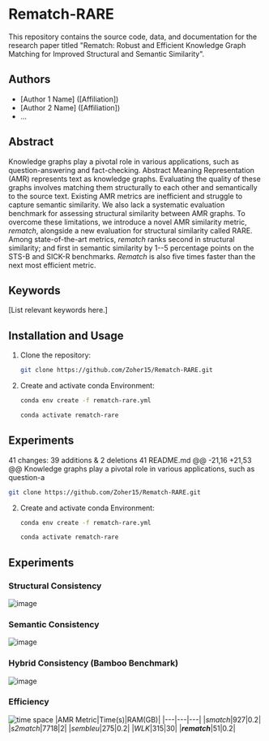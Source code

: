 # Rematch-RARE

This repository contains the source code, data, and documentation for the research paper titled "Rematch: Robust and Efficient Knowledge Graph Matching for Improved Structural and Semantic Similarity".

## Authors

* [Author 1 Name] ([Affiliation])
* [Author 2 Name] ([Affiliation])
* ...

## Abstract

Knowledge graphs play a pivotal role in various applications, such as question-answering and fact-checking. Abstract Meaning Representation (AMR) represents text as knowledge graphs. Evaluating the quality of these graphs involves matching them structurally to each other and semantically to the source text. Existing AMR metrics are inefficient and struggle to capture semantic similarity. We also lack a systematic evaluation benchmark for assessing structural similarity between AMR graphs. To overcome these limitations, we introduce a novel AMR similarity metric, _rematch_, alongside a new evaluation for structural similarity called RARE. Among state-of-the-art metrics, _rematch_ ranks second in structural similarity; and first in semantic similarity by 1--5 percentage points on the STS-B and SICK-R benchmarks. _Rematch_ is also five times faster than the next most efficient metric.
## Keywords

[List relevant keywords here.]

## Installation and Usage

1. Clone the repository:

   ```bash
   git clone https://github.com/Zoher15/Rematch-RARE.git
   ```
2. Create and activate conda Environment:
   ```bash
   conda env create -f rematch-rare.yml
   ```
   ```bash
   conda activate rematch-rare
   ```

## Experiments


41 changes: 39 additions & 2 deletions 41
README.md
@@ -21,16 +21,53 @@ Knowledge graphs play a pivotal role in various applications, such as question-a

   ```bash
   git clone https://github.com/Zoher15/Rematch-RARE.git
   ```
2. Create and activate conda Environment:
   ```bash
   conda env create -f rematch-rare.yml
   ```
   ```bash
   conda activate rematch-rare
   ```

## Experiments
### Structural Consistency
![image](https://github.com/Zoher15/Rematch-RARE/assets/29090730/787c68a4-2e09-4860-a08f-24b420d905b8)

### Semantic Consistency
![image](https://github.com/Zoher15/Rematch-RARE/assets/29090730/329ade7e-2e6e-4847-965e-7fa8fff3bfdc)

### Hybrid Consistency (Bamboo Benchmark)
![image](https://github.com/Zoher15/Rematch-RARE/assets/29090730/8c6de7b9-ed68-4fed-afe6-2ba383360563)

### Efficiency
![time space](https://github.com/Zoher15/Rematch-RARE/assets/29090730/2024bc28-be07-42fe-a406-ee46bc2f8680)
|AMR Metric|Time(s)|RAM(GB)|
|---|---|---|
|_smatch_|927|0.2|
|_s2match_|7718|2|
|_sembleu_|275|0.2|
|_WLK_|315|30|
|**_rematch_**|51|0.2|

